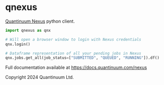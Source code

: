 # qnexus

[Quantinuum Nexus](https://nexus.quantinuum.com) python client.


```python
import qnexus as qnx

# Will open a browser window to login with Nexus credentials
qnx.login()

# Dataframe representation of all your pending jobs in Nexus
qnx.jobs.get_all(job_status=["SUBMITTED", "QUEUED", "RUNNING"]).df()
```

Full documentation available at https://docs.quantinuum.com/nexus

Copyright 2024 Quantinuum Ltd.